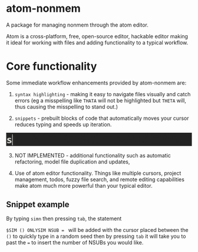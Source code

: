 atom-nonmem
===========

A package for managing nonmem through the atom editor.

Atom is a cross-platform, free, open-source editor, hackable editor making it ideal for working with files and adding functionality to a typical workflow.

# Core functionality
Some immediate workflow enhancements provided by atom-nonmem are:

1) `syntax highlighting` - making it easy to navigate files visually and catch errors (eg a misspelling like `THATA` will not be highlighted but `THETA` will, thus causing the misspelling to stand out.)

2) `snippets` - prebuilt blocks of code that automatically moves your cursor reduces typing and speeds up iteration.

![nsub](assets/simn.gif)

3) NOT IMPLEMENTED - additional functionality such as automatic refactoring, model file duplication and updates,

4) Use of atom editor functionality. Things like multiple cursors, project management, todos, fuzzy file search, and remote editing capabilities make atom much more powerful than your typical editor.

## Snippet example

By typing `simn` then pressing `tab`, the statement

`$SIM () ONLYSIM NSUB = ` will be added with the cursor placed between the `()` to quickly type in a random seed then by pressing `tab` it will take you to past the `=` to insert the number of NSUBs you would like.
